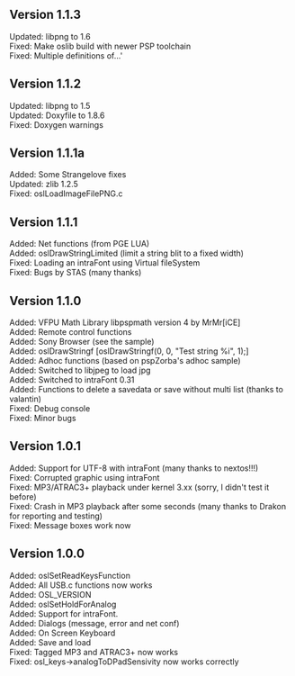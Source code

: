 ## Version 1.1.3

Updated: libpng to 1.6<br>
Fixed: Make oslib build with newer PSP toolchain<br>
Fixed: Multiple definitions of...'<br>

## Version 1.1.2

Updated: libpng to 1.5<br>
Updated: Doxyfile to 1.8.6<br>
Fixed: Doxygen warnings<br>

## Version 1.1.1a

Added: Some Strangelove fixes<br>
Updated: zlib 1.2.5<br>
Fixed: oslLoadImageFilePNG.c<br>

## Version 1.1.1

Added: Net functions (from PGE LUA)<br>
Added: oslDrawStringLimited (limit a string blit to a fixed width)<br>
Fixed: Loading an intraFont using Virtual fileSystem<br>
Fixed: Bugs by STAS (many thanks)<br>

## Version 1.1.0

Added: VFPU Math Library libpspmath version 4 by MrMr[iCE]<br>
Added: Remote control functions<br>
Added: Sony Browser (see the sample)<br>
Added: oslDrawStringf [oslDrawStringf(0, 0, "Test string %i", 1);]<br>
Added: Adhoc functions (based on pspZorba's adhoc sample)<br>
Added: Switched to libjpeg to load jpg<br>
Added: Switched to intraFont 0.31<br>
Added: Functions to delete a savedata or save without multi list (thanks to valantin)<br>
Fixed: Debug console<br>
Fixed: Minor bugs<br>

## Version 1.0.1

Added: Support for UTF-8 with intraFont (many thanks to nextos!!!)<br>
Fixed: Corrupted graphic using intraFont<br>
Fixed: MP3/ATRAC3+ playback under kernel 3.xx (sorry, I didn't test it before)<br>
Fixed: Crash in MP3 playback after some seconds (many thanks to Drakon for reporting and testing)<br>
Fixed: Message boxes work now<br>

## Version 1.0.0

Added: oslSetReadKeysFunction<br>
Added: All USB.c functions now works<br>
Added: OSL_VERSION<br>
Added: oslSetHoldForAnalog<br>
Added: Support for intraFont.<br>
Added: Dialogs (message, error and net conf)<br>
Added: On Screen Keyboard<br>
Added: Save and load<br>
Fixed: Tagged MP3 and ATRAC3+ now works<br>
Fixed: osl_keys->analogToDPadSensivity now works correctly<br>
